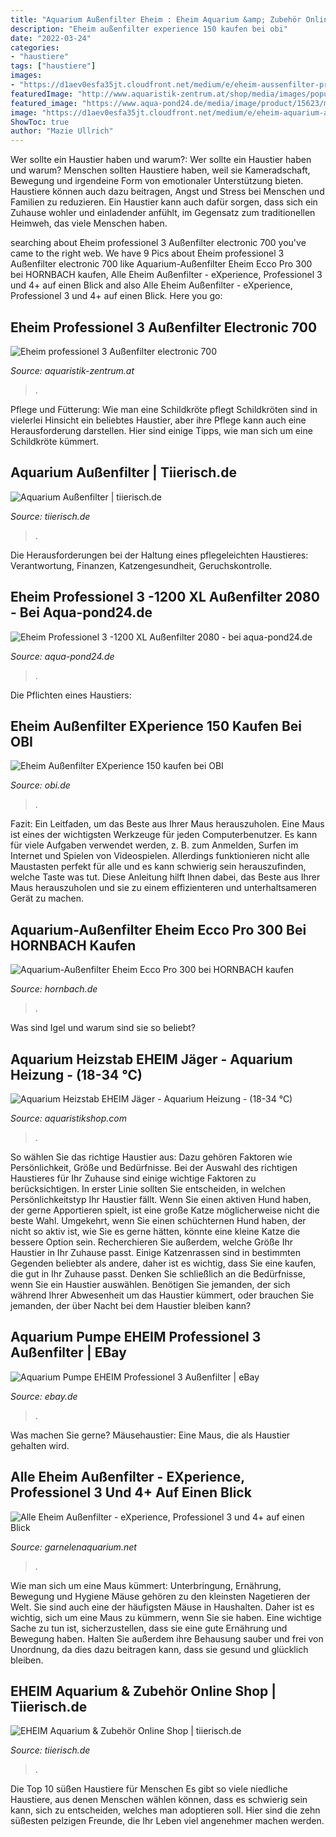 ```yaml
---
title: "Aquarium Außenfilter Eheim : Eheim Aquarium &amp; Zubehör Online Shop"
description: "Eheim außenfilter experience 150 kaufen bei obi"
date: "2022-03-24"
categories:
- "haustiere"
tags: ["haustiere"]
images:
- "https://d1aev0esfa35jt.cloudfront.net/medium/e/eheim-aussenfilter-professionel-4-1561465947.jpg"
featuredImage: "http://www.aquaristik-zentrum.at/shop/media/images/popup/eheim_professionel_3e_2078_detail.jpg"
featured_image: "https://www.aqua-pond24.de/media/image/product/15623/md/xeheim-professionel-3-1200-xl-aussenfilter-2080.jpg.pagespeed.ic.elsf3xyH2F.jpg"
image: "https://d1aev0esfa35jt.cloudfront.net/medium/e/eheim-aquarium-aussenfilter-professionel-5e-1604055778.jpg"
ShowToc: true
author: "Mazie Ullrich"
---
```



Wer sollte ein Haustier haben und warum?: Wer sollte ein Haustier haben und warum?
Menschen sollten Haustiere haben, weil sie Kameradschaft, Bewegung und irgendeine Form von emotionaler Unterstützung bieten. Haustiere können auch dazu beitragen, Angst und Stress bei Menschen und Familien zu reduzieren. Ein Haustier kann auch dafür sorgen, dass sich ein Zuhause wohler und einladender anfühlt, im Gegensatz zum traditionellen Heimweh, das viele Menschen haben.

	

		
searching about Eheim professionel 3 Außenfilter electronic 700 you've came to the right web. We have 9 Pics about Eheim professionel 3 Außenfilter electronic 700 like Aquarium-Außenfilter Eheim Ecco Pro 300 bei HORNBACH kaufen, Alle Eheim Außenfilter - eXperience, Professionel 3 und 4+ auf einen Blick and also Alle Eheim Außenfilter - eXperience, Professionel 3 und 4+ auf einen Blick. Here you go:
		
    
## Eheim Professionel 3 Außenfilter Electronic 700

<img loading=lazy src="http://www.aquaristik-zentrum.at/shop/media/images/popup/eheim_professionel_3e_2078_detail.jpg" onerror="this.onerror=null;this.src='https://tse1.mm.bing.net/th?id=OIP.HlE7XpR0dpwxHCJ2-MSg4wHaMC&amp;pid=15.1';" alt="Eheim professionel 3 Außenfilter electronic 700">

_Source: aquaristik-zentrum.at_

>. 

	

Pflege und Fütterung: Wie man eine Schildkröte pflegt
Schildkröten sind in vielerlei Hinsicht ein beliebtes Haustier, aber ihre Pflege kann auch eine Herausforderung darstellen. Hier sind einige Tipps, wie man sich um eine Schildkröte kümmert.

    
## Aquarium Außenfilter | Tiierisch.de

<img loading=lazy src="https://d1aev0esfa35jt.cloudfront.net/medium/e/eheim-aussenfilter-professionel-4-1561465947.jpg" onerror="this.onerror=null;this.src='https://tse3.mm.bing.net/th?id=OIP.Mdw9AhvK31XHw5msfwXhAwAAAA&amp;pid=15.1';" alt="Aquarium Außenfilter | tiierisch.de">

_Source: tiierisch.de_

>. 

	

Die Herausforderungen bei der Haltung eines pflegeleichten Haustieres: Verantwortung, Finanzen, Katzengesundheit, Geruchskontrolle.

    
## Eheim Professionel 3 -1200 XL Außenfilter 2080 - Bei Aqua-pond24.de

<img loading=lazy src="https://www.aqua-pond24.de/media/image/product/15623/md/xeheim-professionel-3-1200-xl-aussenfilter-2080.jpg.pagespeed.ic.elsf3xyH2F.jpg" onerror="this.onerror=null;this.src='https://tse2.mm.bing.net/th?id=OIP.-XSQJY5TJMzv1TCcmUJCvQHaHa&amp;pid=15.1';" alt="Eheim Professionel 3 -1200 XL Außenfilter 2080 - bei aqua-pond24.de">

_Source: aqua-pond24.de_

>. 

	

Die Pflichten eines Haustiers:

    
## Eheim Außenfilter EXperience 150 Kaufen Bei OBI

<img loading=lazy src="https://images.obi.de/product/DE/1500x1500/988197_1.jpg" onerror="this.onerror=null;this.src='https://tse4.mm.bing.net/th?id=OIP.8BRLnRT5reSGgqJ3gqYkVgHaHa&amp;pid=15.1';" alt="Eheim Außenfilter EXperience 150 kaufen bei OBI">

_Source: obi.de_

>. 

	

Fazit: Ein Leitfaden, um das Beste aus Ihrer Maus herauszuholen.
Eine Maus ist eines der wichtigsten Werkzeuge für jeden Computerbenutzer. Es kann für viele Aufgaben verwendet werden, z. B. zum Anmelden, Surfen im Internet und Spielen von Videospielen. Allerdings funktionieren nicht alle Maustasten perfekt für alle und es kann schwierig sein herauszufinden, welche Taste was tut. Diese Anleitung hilft Ihnen dabei, das Beste aus Ihrer Maus herauszuholen und sie zu einem effizienteren und unterhaltsameren Gerät zu machen.

    
## Aquarium-Außenfilter Eheim Ecco Pro 300 Bei HORNBACH Kaufen

<img loading=lazy src="https://cdn.hornbach.de/data/shop/D04/001/780/493/971/18/DV_8_7708414_03_4c_DE_20140225191154.jpg" onerror="this.onerror=null;this.src='https://tse4.mm.bing.net/th?id=OIP.0dDD1whkIWMAwPrgreaLAwHaF7&amp;pid=15.1';" alt="Aquarium-Außenfilter Eheim Ecco Pro 300 bei HORNBACH kaufen">

_Source: hornbach.de_

>. 

	

Was sind Igel und warum sind sie so beliebt?

    
## Aquarium Heizstab EHEIM Jäger - Aquarium Heizung - (18-34 °C)

<img loading=lazy src="https://www.aquaristikshop.com/pictures_g/138014.jpg" onerror="this.onerror=null;this.src='https://tse1.mm.bing.net/th?id=OIP.mwR27qWv-HysG8Zq8cAAdQAAAA&amp;pid=15.1';" alt="Aquarium Heizstab EHEIM Jäger - Aquarium Heizung - (18-34 °C)">

_Source: aquaristikshop.com_

>. 

	

So wählen Sie das richtige Haustier aus: Dazu gehören Faktoren wie Persönlichkeit, Größe und Bedürfnisse.
Bei der Auswahl des richtigen Haustieres für Ihr Zuhause sind einige wichtige Faktoren zu berücksichtigen. In erster Linie sollten Sie entscheiden, in welchen Persönlichkeitstyp Ihr Haustier fällt. Wenn Sie einen aktiven Hund haben, der gerne Apportieren spielt, ist eine große Katze möglicherweise nicht die beste Wahl. Umgekehrt, wenn Sie einen schüchternen Hund haben, der nicht so aktiv ist, wie Sie es gerne hätten, könnte eine kleine Katze die bessere Option sein. Recherchieren Sie außerdem, welche Größe Ihr Haustier in Ihr Zuhause passt. Einige Katzenrassen sind in bestimmten Gegenden beliebter als andere, daher ist es wichtig, dass Sie eine kaufen, die gut in Ihr Zuhause passt. Denken Sie schließlich an die Bedürfnisse, wenn Sie ein Haustier auswählen. Benötigen Sie jemanden, der sich während Ihrer Abwesenheit um das Haustier kümmert, oder brauchen Sie jemanden, der über Nacht bei dem Haustier bleiben kann?

    
## Aquarium Pumpe EHEIM Professionel 3 Außenfilter | EBay

<img loading=lazy src="https://i.ebayimg.com/images/g/br8AAOSwX1Za3elN/s-l400.jpg" onerror="this.onerror=null;this.src='https://tse3.mm.bing.net/th?id=OIP.xQPItQCk6cswUvUBNZ3BEwAAAA&amp;pid=15.1';" alt="Aquarium Pumpe EHEIM Professionel 3 Außenfilter | eBay">

_Source: ebay.de_

>. 

	

Was machen Sie gerne?
Mäusehaustier: Eine Maus, die als Haustier gehalten wird.

    
## Alle Eheim Außenfilter - EXperience, Professionel 3 Und 4+ Auf Einen Blick

<img loading=lazy src="http://garnelenaquarium.net/wp-content/uploads/2017/03/eheim-außenfilter.jpg" onerror="this.onerror=null;this.src='https://tse1.mm.bing.net/th?id=OIP.KnKBRYHb32_F4j_uCY9K1wCdGM&amp;pid=15.1';" alt="Alle Eheim Außenfilter - eXperience, Professionel 3 und 4+ auf einen Blick">

_Source: garnelenaquarium.net_

>. 

	

Wie man sich um eine Maus kümmert: Unterbringung, Ernährung, Bewegung und Hygiene
Mäuse gehören zu den kleinsten Nagetieren der Welt. Sie sind auch eine der häufigsten Mäuse in Haushalten. Daher ist es wichtig, sich um eine Maus zu kümmern, wenn Sie sie haben. Eine wichtige Sache zu tun ist, sicherzustellen, dass sie eine gute Ernährung und Bewegung haben. Halten Sie außerdem ihre Behausung sauber und frei von Unordnung, da dies dazu beitragen kann, dass sie gesund und glücklich bleiben.

    
## EHEIM Aquarium &amp; Zubehör Online Shop | Tiierisch.de

<img loading=lazy src="https://d1aev0esfa35jt.cloudfront.net/medium/e/eheim-aquarium-aussenfilter-professionel-5e-1604055778.jpg" onerror="this.onerror=null;this.src='https://tse1.mm.bing.net/th?id=OIP.udzNDUxzdJJ3a_8aj1gmAgAAAA&amp;pid=15.1';" alt="EHEIM Aquarium &amp; Zubehör Online Shop | tiierisch.de">

_Source: tiierisch.de_

>. 

	

Die Top 10 süßen Haustiere für Menschen
Es gibt so viele niedliche Haustiere, aus denen Menschen wählen können, dass es schwierig sein kann, sich zu entscheiden, welches man adoptieren soll. Hier sind die zehn süßesten pelzigen Freunde, die Ihr Leben viel angenehmer machen werden.

